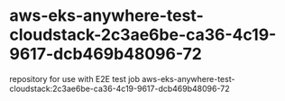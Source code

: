 # aws-eks-anywhere-test-cloudstack-2c3ae6be-ca36-4c19-9617-dcb469b48096-72
repository for use with E2E test job aws-eks-anywhere-test-cloudstack:2c3ae6be-ca36-4c19-9617-dcb469b48096-72

